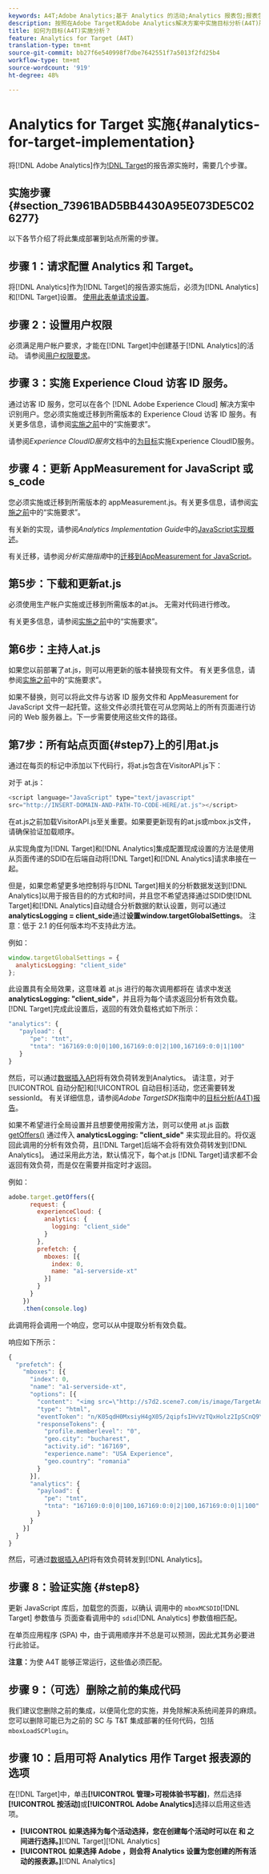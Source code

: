 ```yaml
---
keywords: A4T;Adobe Analytics;基于 Analytics 的活动;Analytics 报表包;报表包;Analytics 与 Target 集成;配置报表包
description: 按照在Adobe Target和Adobe Analytics解决方案中实施目标分析(A4T)所需的步骤操作。
title: 如何为目标(A4T)实施分析？
feature: Analytics for Target (A4T)
translation-type: tm+mt
source-git-commit: bb27f6e540998f7dbe7642551f7a5013f2fd25b4
workflow-type: tm+mt
source-wordcount: '919'
ht-degree: 48%

---
```



# Analytics for Target 实施{#analytics-for-target-implementation}

将[!DNL Adobe Analytics]作为[!DNL Target](A4T)的报告源实施时，需要几个步骤。

## 实施步骤{#section_73961BAD5BB4430A95E073DE5C026277}

以下各节介绍了将此集成部署到站点所需的步骤。

## 步骤 1：请求配置 Analytics 和 Target。

将[!DNL Analytics]作为[!DNL Target]的报告源实施后，必须为[!DNL Analytics]和[!DNL Target]设置。 [使用此表单请求设置](http://www.adobe.com/go/audiences)。

## 步骤 2：设置用户权限

必须满足用户帐户要求，才能在[!DNL Target]中创建基于[!DNL Analytics]的活动。 请参阅[用户权限要求](/help/c-integrating-target-with-mac/a4t/account-reqs.md)。

## 步骤 3：实施 Experience Cloud 访客 ID 服务。

通过访客 ID 服务，您可以在各个 [!DNL Adobe Experience Cloud] 解决方案中识别用户。您必须实施或迁移到所需版本的 Experience Cloud 访客 ID 服务。有关更多信息，请参阅[实施之前](/help/c-integrating-target-with-mac/a4t/before-implement.md)中的“实施要求”。

请参阅&#x200B;*Experience CloudID服务*&#x200B;文档中的[为目标](https://experienceleague.adobe.com/docs/id-service/using/implementation-guides/setup-target.html)实施Experience CloudID服务。

## 步骤 4：更新 AppMeasurement for JavaScript 或 s_code

您必须实施或迁移到所需版本的 appMeasurement.js。有关更多信息，请参阅[实施之前](/help/c-integrating-target-with-mac/a4t/before-implement.md)中的“实施要求”。

有关新的实现，请参阅&#x200B;*Analytics Implementation Guide*&#x200B;中的[JavaScript实现概述](https://experienceleague.adobe.com/docs/analytics/implementation/javascript-implementation/javascript-implementation-overview.html)。

有关迁移，请参阅&#x200B;*分析实施指南*&#x200B;中的[迁移到AppMeasurement for JavaScript](https://experienceleague.adobe.com/docs/analytics/implementation/javascript-implementation/appmeasurement-js/appmeasure-mjs-migrate.html)。

## 第5步：下载和更新at.js

必须使用生产帐户实施或迁移到所需版本的at.js。 无需对代码进行修改。

有关更多信息，请参阅[实施之前](/help/c-integrating-target-with-mac/a4t/before-implement.md)中的“实施要求”。

## 第6步：主持人at.js

如果您以前部署了at.js，则可以用更新的版本替换现有文件。 有关更多信息，请参阅[实施之前](/help/c-integrating-target-with-mac/a4t/before-implement.md)中的“实施要求”。

如果不替换，则可以将此文件与访客 ID 服务文件和 AppMeasurement for JavaScript 文件一起托管。这些文件必须托管在可从您网站上的所有页面进行访问的 Web 服务器上。下一步需要使用这些文件的路径。

## 第7步：所有站点页面{#step7}上的引用at.js

通过在每页的标记中添加以下代码行，将at.js包含在VisitorAPI.js下：

对于 at.js：

```javascript
<script language="JavaScript" type="text/javascript"
src="http://INSERT-DOMAIN-AND-PATH-TO-CODE-HERE/at.js"></script>
```

在at.js之前加载VisitorAPI.js至关重要。如果要更新现有的at.js或mbox.js文件，请确保验证加载顺序。

从实现角度为[!DNL Target]和[!DNL Analytics]集成配置现成设置的方法是使用从页面传递的SDID在后端自动将[!DNL Target]和[!DNL Analytics]请求串接在一起。

但是，如果您希望更多地控制将与[!DNL Target]相关的分析数据发送到[!DNL Analytics]以用于报告目的的方式和时间，并且您不希望选择通过SDID使[!DNL Target]和[!DNL Analytics]自动缝合分析数据的默认设置，则可以通过&#x200B;**analyticsLogging = client_side**&#x200B;通过&#x200B;**设置window.targetGlobalSettings**。 注意：低于 2.1 的任何版本均不支持此方法。

例如：

```javascript
window.targetGlobalSettings = {
  analyticsLogging: "client_side"
};
```

此设置具有全局效果，这意味着 at.js 进行的每次调用都将在 请求中发送 **analyticsLogging: &quot;client_side&quot;**，并且将为每个请求返回分析有效负载。[!DNL Target]完成此设置后，返回的有效负载格式如下所示：

```javascript
"analytics": {
   "payload": {
      "pe": "tnt",
      "tnta": "167169:0:0|0|100,167169:0:0|2|100,167169:0:0|1|100"
   }
}
```

然后，可以通过[数据插入API](https://helpx.adobe.com/analytics/kb/data-insertion-api-post-method-adobe-analytics.html)将有效负荷转发到Analytics。 请注意，对于[!UICONTROL 自动分配]和[!UICONTROL 自动目标]活动，您还需要转发sessionId。 有关详细信息，请参阅&#x200B;*Adobe TargetSDK*&#x200B;指南中的[目标分析(A4T)报告](https://adobetarget-sdks.gitbook.io/docs/integration-with-experience-cloud/analytics-for-target-a4t-reporting)。

如果不希望进行全局设置并且想要使用按需方法，则可以使用 at.js 函数 [getOffers()](/help/c-implementing-target/c-implementing-target-for-client-side-web/adobe-target-getoffers-atjs-2.md) 通过传入 **analyticsLogging: &quot;client_side&quot;** 来实现此目的。将仅返回此调用的分析有效负荷，且[!DNL Target]后端不会将有效负荷转发到[!DNL Analytics]。 通过采用此方法，默认情况下，每个at.js [!DNL Target]请求都不会返回有效负荷，而是仅在需要并指定时才返回。

例如：

```javascript
adobe.target.getOffers({
      request: {
        experienceCloud: {
          analytics: {
            logging: "client_side"
          }
        },
        prefetch: {
          mboxes: [{
            index: 0,
            name: "a1-serverside-xt"
          }]
        }
      }
    })
    .then(console.log)
```

此调用将会调用一个响应，您可以从中提取分析有效负载。

响应如下所示：

```javascript
{
  "prefetch": {
    "mboxes": [{
      "index": 0,
      "name": "a1-serverside-xt",
      "options": [{
        "content": "<img src=\"http://s7d2.scene7.com/is/image/TargetAdobeTargetMobile/L4242-xt-usa?tm=1490025518668&fit=constrain&hei=491&wid=980&fmt=png-alpha\"/>",
        "type": "html",
        "eventToken": "n/K05qdH0MxsiyH4gX05/2qipfsIHvVzTQxHolz2IpSCnQ9Y9OaLL2gsdrWQTvE54PwSz67rmXWmSnkXpSSS2Q==",
        "responseTokens": {
          "profile.memberlevel": "0",
          "geo.city": "bucharest",
          "activity.id": "167169",
          "experience.name": "USA Experience",
          "geo.country": "romania"
        }
      }],
      "analytics": {
        "payload": {
          "pe": "tnt",
          "tnta": "167169:0:0|0|100,167169:0:0|2|100,167169:0:0|1|100"
        }
      }
    }]
  }
}
```

然后，可通过[数据插入API](https://helpx.adobe.com/analytics/kb/data-insertion-api-post-method-adobe-analytics.html)将有效负荷转发到[!DNL Analytics]。

## 步骤 8：验证实施 {#step8}

更新 JavaScript 库后，加载您的页面，以确认 调用中的 `mboxMCSDID`[!DNL Target] 参数值与 页面查看调用中的 `sdid`[!DNL Analytics] 参数值相匹配。

在单页应用程序 (SPA) 中，由于调用顺序并不总是可以预测，因此尤其务必要进行此验证。

**注意：**&#x200B;为使 A4T 能够正常运行，这些值必须匹配。

## 步骤 9：（可选）删除之前的集成代码

我们建议您删除之前的集成，以便简化您的实施，并免除解决系统间差异的麻烦。您可以删除可能已为之前的 SC 与 T&amp;T 集成部署的任何代码，包括 `mboxLoadSCPlugin`。

## 步骤 10：启用可将 Analytics 用作 Target 报表源的选项

在[!DNL Target]中，单击&#x200B;**[!UICONTROL 管理>可视体验书写器]**，然后选择&#x200B;**[!UICONTROL 按活动]**&#x200B;或&#x200B;**[!UICONTROL Adobe Analytics]**&#x200B;选择以启用这些选项。

* **[!UICONTROL 如果选择为每个活动选择，您在创建每个活动时可以在 和 之间进行选择。]**[!DNL Target][!DNL Analytics]
* **[!UICONTROL 如果选择 Adobe ，则会将 Analytics 设置为您创建的所有活动的报表源。]**[!DNL Analytics]

